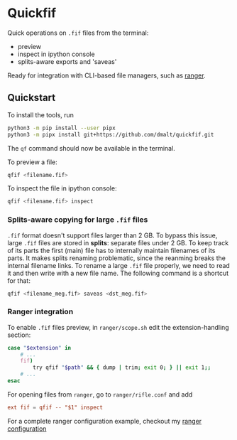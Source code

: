 # Quickfif

Quick operations on `.fif` files from the terminal:

- preview
- inspect in ipython console
- splits-aware exports and 'saveas'

Ready for integration with CLI-based file managers, such as
[ranger](https://github.com/ranger/ranger).

## Quickstart

To install the tools, run

```bash
python3 -m pip install --user pipx
python3 -m pipx install git+https://github.com/dmalt/quickfif.git
```

The `qf` command should now be available in the terminal.

To preview a file:

```bash
qfif <filename.fif>
```

To inspect the file in ipython console:

```bash
qfif <filename.fif> inspect
```

### Splits-aware copying for large `.fif` files

`.fif` format doesn't support files larger than 2 GB. To bypass this issue,
large `.fif` files are stored in **splits**: separate files under 2 GB. To keep
track of its parts the first (main) file has to internally maintain filenames
of its parts. It makes splits renaming problematic, since the reanming breaks
the internal filename links. To rename a large `.fif` file properly, we need to
read it and then write with a new file name. The following command is a
shortcut for that:

```bash
qfif <filename_meg.fif> saveas <dst_meg.fif>
```

### Ranger integration

To enable `.fif` files preview, in `ranger/scope.sh` edit the
extension-handling section:

```bash
case "$extension" in
    # ...
    fif)
        try qfif "$path" && { dump | trim; exit 0; } || exit 1;;
    # ...
esac
```

For opening files from `ranger`, go to `ranger/rifle.conf` and add

```conf
ext fif = qfif -- "$1" inspect
```

For a complete ranger configuration example,
checkout my [ranger configuration](https://github.com/dmalt/dotfiles/tree/master/ranger)
